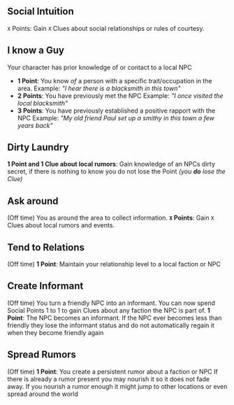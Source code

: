 ## Social Intuition
`X` Points: Gain `X` Clues about social relationships or rules of courtesy.
## I know a Guy
Your character has prior knowledge of or contact to a local NPC
- **1 Point**: You know _of_ a person with a specific trait/occupation in the area. 
	Example: *"I hear there is a blacksmith in this town"*
- **2 Points**: You have previously met the NPC
	Example: *"I once visited the local blacksmith"*
- **3 Points**: You have previously established a positive rapport with the NPC 
	Example: *"My old friend Paul set up a smithy in this town a few years back"*
## Dirty Laundry
**1 Point and 1 Clue about local rumors**: Gain knowledge of an NPCs dirty secret, if there is nothing to know you do not lose the Point *(you **do** lose the Clue)*
## Ask around
(Off time) You as around the area to collect information.
**`X` Points**: Gain `X` Clues about local rumors and events.
## Tend to Relations
(Off time) 
**1 Point**: Maintain your relationship level to a local faction or NPC
## Create Informant
(Off time) You turn a friendly NPC into an informant. You can now spend Social Points 1 to 1 to gain Clues about any faction the NPC is part of.
**1 Point**: The NPC becomes an informant. If the NPC ever becomes less than friendly they lose the informant status and do not automatically regain it when they become friendly again
## Spread Rumors
(Off time) 
**1 Point**: You create a persistent rumor about a faction or NPC
If there is already a rumor present you may nourish it so it does not fade away. If you nourish a rumor enough it might jump to other locations or even spread around the world